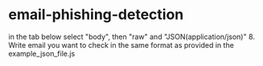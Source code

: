 # email-phishing-detection
in the tab below select "body", then "raw" and "JSON(application/json)" 8. Write email you want to check in the same format as provided in the example_json_file.js
